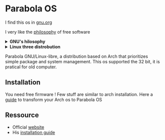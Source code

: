# Parabola OS

I find this os in [gnu.org](https://www.gnu.org/distros/free-distros.html#for-pc)

I very like the [philosophy](https://www.gnu.org/philosophy/philosophy.html) of free software

<details>
<summary><b>GNU's hilosophy</b></summary>

Free software means that the software's users have freedom.
(The issue is not about price.) We developed the GNU operating system
so that users can have freedom in their computing.

Specifically, free software means users have the four essential freedoms:
(0) to run the program,
(1) to study and change the program in source code form,
(2) to redistribute exact copies, and
(3) to distribute modified versions.

Software differs from material objects—such as chairs, sandwiches, and gasoline—in that it can be copied and changed much more easily. These facilities are why software is useful; we believe a program's users should be free to take advantage of them, not solely its developer.

</details>

<details>
<summary><b>Linux three distrobution</b></summary>
  <p align="center">
  <img width="80%" src="https://upload.wikimedia.org/wikipedia/commons/b/b5/Linux_Distribution_Timeline_21_10_2021.svg">
</p>
[disthree]: 

</details>



Parabola GNU/Linux-libre, a distribution based on Arch that prioritizes simple package and system management.
This os supported the 32 bit, it is pratical for old computer.


## Installation

You need free firmware !
Few stuff are similar to arch installation.
Here a [guide](arch2parabola.md) to transform your Arch os to Parabola OS


## Ressource

* Official [website](https://www.parabola.nu/)
* His [installation guide](https://wiki.parabola.nu/Installation_Guide)
